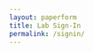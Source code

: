 ```yaml
---
layout: paperform
title: Lab Sign-In
permalink: /signin/
---
```


<div data-paperform-id="checkintravisspark"></div><script>(function() {var script = document.createElement('script'); script.src = "https://paperform.co/__embed.min.js"; document.body.appendChild(script); })()</script>